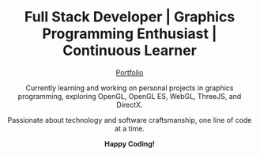 <div align="center">

# **Full Stack Developer | Graphics Programming Enthusiast | Continuous Learner**

[Portfolio](https://saurabhs-portfolio.vercel.app/)

Currently learning and working on personal projects in graphics programming, exploring OpenGL, OpenGL ES, WebGL, ThreeJS, and DirectX.

Passionate about technology and software craftsmanship, one line of code at a time.

**Happy Coding!**

###

</div>
